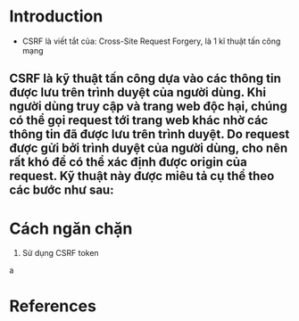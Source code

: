 ---
---

# Introduction

- CSRF là viết tắt của: Cross-Site Request Forgery, là 1 kĩ thuật tấn công mạng

CSRF là kỹ thuật tấn công dựa vào các thông tin được lưu trên trình duyệt của người dùng. Khi người dùng truy cập và trang web độc hại, chúng có thể gọi request tới trang web khác nhờ các thông tin đã được lưu trên trình duyệt. Do request được gửi bởi trình duyệt của người dùng, cho nên rất khó để có thể xác định được origin của request. Kỹ thuật này được miêu tả cụ thể theo các bước như sau:
- 

# Cách ngăn chặn

1. Sử dụng CSRF token

a

# References
